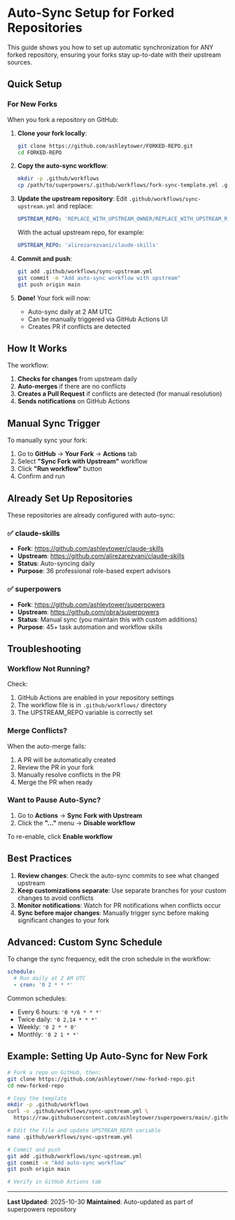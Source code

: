 # Auto-Sync Setup for Forked Repositories

This guide shows you how to set up automatic synchronization for ANY forked repository, ensuring your forks stay up-to-date with their upstream sources.

## Quick Setup

### For New Forks

When you fork a repository on GitHub:

1. **Clone your fork locally**:
   ```bash
   git clone https://github.com/ashleytower/FORKED-REPO.git
   cd FORKED-REPO
   ```

2. **Copy the auto-sync workflow**:
   ```bash
   mkdir -p .github/workflows
   cp /path/to/superpowers/.github/workflows/fork-sync-template.yml .github/workflows/sync-upstream.yml
   ```

3. **Update the upstream repository**:
   Edit `.github/workflows/sync-upstream.yml` and replace:
   ```yaml
   UPSTREAM_REPO: 'REPLACE_WITH_UPSTREAM_OWNER/REPLACE_WITH_UPSTREAM_REPO'
   ```

   With the actual upstream repo, for example:
   ```yaml
   UPSTREAM_REPO: 'alirezarezvani/claude-skills'
   ```

4. **Commit and push**:
   ```bash
   git add .github/workflows/sync-upstream.yml
   git commit -m "Add auto-sync workflow with upstream"
   git push origin main
   ```

5. **Done!** Your fork will now:
   - Auto-sync daily at 2 AM UTC
   - Can be manually triggered via GitHub Actions UI
   - Creates PR if conflicts are detected

## How It Works

The workflow:
1. **Checks for changes** from upstream daily
2. **Auto-merges** if there are no conflicts
3. **Creates a Pull Request** if conflicts are detected (for manual resolution)
4. **Sends notifications** on GitHub Actions

## Manual Sync Trigger

To manually sync your fork:

1. Go to **GitHub** → **Your Fork** → **Actions** tab
2. Select **"Sync Fork with Upstream"** workflow
3. Click **"Run workflow"** button
4. Confirm and run

## Already Set Up Repositories

These repositories are already configured with auto-sync:

### ✅ claude-skills
- **Fork**: https://github.com/ashleytower/claude-skills
- **Upstream**: https://github.com/alirezarezvani/claude-skills
- **Status**: Auto-syncing daily
- **Purpose**: 36 professional role-based expert advisors

### ✅ superpowers
- **Fork**: https://github.com/ashleytower/superpowers
- **Upstream**: https://github.com/obra/superpowers
- **Status**: Manual sync (you maintain this with custom additions)
- **Purpose**: 45+ task automation and workflow skills

## Troubleshooting

### Workflow Not Running?

Check:
1. GitHub Actions are enabled in your repository settings
2. The workflow file is in `.github/workflows/` directory
3. The UPSTREAM_REPO variable is correctly set

### Merge Conflicts?

When the auto-merge fails:
1. A PR will be automatically created
2. Review the PR in your fork
3. Manually resolve conflicts in the PR
4. Merge the PR when ready

### Want to Pause Auto-Sync?

1. Go to **Actions** → **Sync Fork with Upstream**
2. Click the **"..."** menu → **Disable workflow**

To re-enable, click **Enable workflow**

## Best Practices

1. **Review changes**: Check the auto-sync commits to see what changed upstream
2. **Keep customizations separate**: Use separate branches for your custom changes to avoid conflicts
3. **Monitor notifications**: Watch for PR notifications when conflicts occur
4. **Sync before major changes**: Manually trigger sync before making significant changes to your fork

## Advanced: Custom Sync Schedule

To change the sync frequency, edit the cron schedule in the workflow:

```yaml
schedule:
  # Run daily at 2 AM UTC
  - cron: '0 2 * * *'
```

Common schedules:
- Every 6 hours: `'0 */6 * * *'`
- Twice daily: `'0 2,14 * * *'`
- Weekly: `'0 2 * * 0'`
- Monthly: `'0 2 1 * *'`

## Example: Setting Up Auto-Sync for New Fork

```bash
# Fork a repo on GitHub, then:
git clone https://github.com/ashleytower/new-forked-repo.git
cd new-forked-repo

# Copy the template
mkdir -p .github/workflows
curl -o .github/workflows/sync-upstream.yml \
  https://raw.githubusercontent.com/ashleytower/superpowers/main/.github/workflows/fork-sync-template.yml

# Edit the file and update UPSTREAM_REPO variable
nano .github/workflows/sync-upstream.yml

# Commit and push
git add .github/workflows/sync-upstream.yml
git commit -m "Add auto-sync workflow"
git push origin main

# Verify in GitHub Actions tab
```

---

**Last Updated**: 2025-10-30
**Maintained**: Auto-updated as part of superpowers repository
